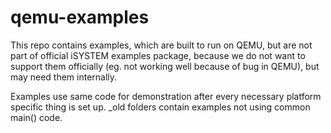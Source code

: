 qemu-examples
===============

This repo contains examples, which are built to run on QEMU, but are not part of official iSYSTEM examples package, because we do not want to support them officially (eg. not working well because of bug in QEMU), but may need them internally.

Examples use same code for demonstration after every necessary platform specific thing is set up.
_old folders contain examples not using common main() code.
